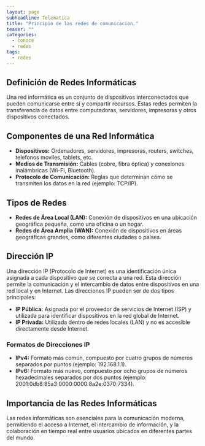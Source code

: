 ```yaml
---
layout: page
subheadline: Telematica
title: "Principio de las redes de comunicacion."
teaser: ""
categories:
  - conoce
  - redes
tags:
  - redes
---
```


## Definición de Redes Informáticas

Una red informática es un conjunto de dispositivos interconectados que pueden comunicarse entre sí y compartir recursos. Estas redes permiten la transferencia de datos entre computadoras, servidores, impresoras y otros dispositivos conectados.

## Componentes de una Red Informática

- **Dispositivos:** Ordenadores, servidores, impresoras, routers, switches, telefonos moviles, tablets, etc.
- **Medios de Transmisión:** Cables (cobre, fibra óptica) y conexiones inalámbricas (Wi-Fi, Bluetooth).
- **Protocolo de Comunicación:** Reglas que determinan cómo se transmiten los datos en la red (ejemplo: TCP/IP).

## Tipos de Redes

- **Redes de Área Local (LAN):** Conexión de dispositivos en una ubicación geográfica pequeña, como una oficina o un hogar.
- **Redes de Área Amplia (WAN):** Conexión de dispositivos en áreas geográficas grandes, como diferentes ciudades o países.

## Dirección IP

Una dirección IP (Protocolo de Internet) es una identificación única asignada a cada dispositivo que se conecta a una red. Esta dirección permite la comunicación y el intercambio de datos entre dispositivos en una red local y en Internet. Las direcciones IP pueden ser de dos tipos principales:

- **IP Pública:** Asignada por el proveedor de servicios de Internet (ISP) y utilizada para identificar dispositivos en la red global de Internet.
- **IP Privada:** Utilizada dentro de redes locales (LAN) y no es accesible directamente desde Internet.

### Formatos de Direcciones IP

- **IPv4:** Formato más común, compuesto por cuatro grupos de números separados por puntos (ejemplo: 192.168.1.1).
- **IPv6:** Formato más nuevo, compuesto por ocho grupos de números hexadecimales separados por dos puntos (ejemplo: 2001:0db8:85a3:0000:0000:8a2e:0370:7334).

## Importancia de las Redes Informáticas
Las redes informáticas son esenciales para la comunicación moderna, permitiendo el acceso a Internet, el intercambio de información, y la colaboración en tiempo real entre usuarios ubicados en diferentes partes del mundo.
